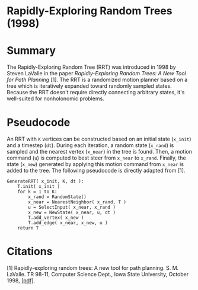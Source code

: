 # Rapidly-Exploring Random Trees (1998)

# Summary
The Rapidly-Exploring Random Tree (RRT) was introduced in 1998 by Steven LaValle in the paper *Rapidly-Exploring Random Trees: A New Tool for Path Planning* [1]. The RRT is a randomized motion planner based on a tree which is iteratively expanded toward randomly sampled states. Because the RRT doesn't require directly connecting arbitrary states, it's well-suited for nonholonomic problems.

# Pseudocode
An RRT with `K` vertices can be constructed based on an initial state (`x_init`) and a timestep (`dt`). During each iteration, a random state (`x_rand`) is sampled and the nearest vertex (`x_near`) in the tree is found. Then, a motion command (`u`) is computed to best steer from `x_near` to `x_rand`. Finally, the state (`x_new`) generated by applying this motion command from `x_near` is added to the tree. The following pseudocode is directly adapted from [1].
```
GenerateRRT( x_init, K, dt ):
    T.init( x_init )
    for k = 1 to K:
        x_rand = RandomState()
        x_near = NearestNeighbor( x_rand, T )
        u = SelectInput( x_near, x_rand )
        x_new = NewState( x_near, u, dt )
        T.add_vertex( x_new )
        T.add_edge( x_near, x_new, u )
    return T
```

# Citations

[1] Rapidly-exploring random trees: A new tool for path planning. S. M. LaValle. TR 98-11, Computer Science Dept., Iowa State University, October 1998, [[pdf]](http://lavalle.pl/papers/Lav98c.pdf).